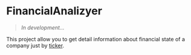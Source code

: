 # FinancialAnalizyer

> *In development...*

This project allow you to get detail information about financial state of a
company just by [ticker](https://www.investopedia.com/terms/s/stocksymbol.asp).

